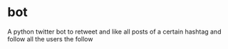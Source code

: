 # bot

A python twitter bot to retweet and like all posts of a certain hashtag and follow all the users the follow